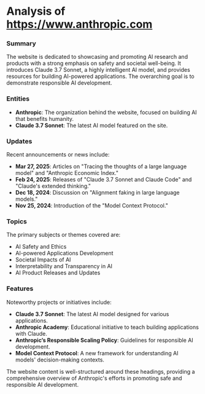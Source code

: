 # Analysis of https://www.anthropic.com

### Summary
The website is dedicated to showcasing and promoting AI research and products with a strong emphasis on safety and societal well-being. It introduces Claude 3.7 Sonnet, a highly intelligent AI model, and provides resources for building AI-powered applications. The overarching goal is to demonstrate responsible AI development.

### Entities
- **Anthropic**: The organization behind the website, focused on building AI that benefits humanity.
- **Claude 3.7 Sonnet**: The latest AI model featured on the site.

### Updates
Recent announcements or news include:
- **Mar 27, 2025**: Articles on "Tracing the thoughts of a large language model" and "Anthropic Economic Index."
- **Feb 24, 2025**: Releases of "Claude 3.7 Sonnet and Claude Code" and "Claude's extended thinking."
- **Dec 18, 2024**: Discussion on "Alignment faking in large language models."
- **Nov 25, 2024**: Introduction of the "Model Context Protocol."

### Topics
The primary subjects or themes covered are:
- AI Safety and Ethics
- AI-powered Applications Development
- Societal Impacts of AI
- Interpretability and Transparency in AI
- AI Product Releases and Updates

### Features
Noteworthy projects or initiatives include:
- **Claude 3.7 Sonnet**: The latest AI model designed for various applications.
- **Anthropic Academy**: Educational initiative to teach building applications with Claude.
- **Anthropic’s Responsible Scaling Policy**: Guidelines for responsible AI development.
- **Model Context Protocol**: A new framework for understanding AI models' decision-making contexts.

The website content is well-structured around these headings, providing a comprehensive overview of Anthropic's efforts in promoting safe and responsible AI development.
